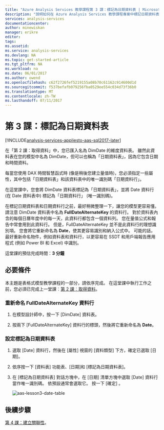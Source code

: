 ```yaml
---
title: "Azure Analysis Services 教學課程第 3 課：標記為日期資料表 | Microsoft Docs"
description: "說明如何在 Azure Analysis Services 教學課程專案中標記日期資料表。"
services: analysis-services
documentationcenter: 
author: minewiskan
manager: erikre
editor: 
tags: 
ms.assetid: 
ms.service: analysis-services
ms.devlang: NA
ms.topic: get-started-article
ms.tgt_pltfrm: NA
ms.workload: na
ms.date: 06/01/2017
ms.author: owend
ms.openlocfilehash: c62f2726fef5219155a08b70c61162c914600d1d
ms.sourcegitcommit: f537befafb079256fba0529ee554c034d73f36b0
ms.translationtype: MT
ms.contentlocale: zh-TW
ms.lasthandoff: 07/11/2017
---
```

# <a name="lesson-3-mark-as-date-table"></a>第 3 課：標記為日期資料表

[!INCLUDE[analysis-services-appliesto-aas-sql2017-later](../../../includes/analysis-services-appliesto-aas-sql2017-later.md)]

在「第 2 課：取得資料」中，您已匯入名為 DimDate 的維度資料表。 雖然此資料表在您的模型中名為 DimDate，但可以也稱為「日期資料表」，因為它包含日期和時間資料。  
  
每當您使用 DAX 時間智慧函式時 (像是稍後您建立量值時)，您必須指定一些屬性，其中包括「日期資料表」和該資料表中的唯一識別碼「日期資料行」。
  
在這堂課中，您會將 DimDate 資料表標記為「日期資料表」，並將 Date 資料行 (在 Date 資料表中) 標記為「日期資料行」 (唯一識別碼)。  

在標記日期資料表和日期資料行之前，最好稍微整理一下，讓您的模型更容易懂。 請注意 DimDate 資料表中名為 **FullDateAlternateKey** 的資料行。 對於資料表內含的每個日曆年度中的每一天，此資料行都包含一個資料列。 您在量值公式和報告中常會用到此資料行。 但是，FullDateAlternateKey 並不是此資料行的理想識別項。 您會將它重新命名為 **Date**，使其更容易識別和納入公式中。 可能的話，最好重新命名物件，例如資料表和資料行，以更容易在 SSDT 和用戶端報告應用程式 (例如 Power BI 和 Excel) 中識別。 
  
這堂課的預估完成時間：**3 分鐘**  
  
## <a name="prerequisites"></a>必要條件  
本主題是表格式模型教學課程的一部分，請依序完成。 在這堂課中執行工作之前，您必須已完成上一堂課︰[第 2 課︰取得資料](../tutorials/aas-lesson-2-get-data.md)。 

### <a name="to-rename-the-fulldatealternatekey-column"></a>重新命名 FullDateAlternateKey 資料行

1.  在模型設計師中，按一下 [DimDate] 資料表。

2.  按兩下 [FullDateAlternateKey] 資料行的標頭，然後將它重新命名為 **Date**。

  
### <a name="to-set-mark-as-date-table"></a>設定標記為日期資料表  
  
1.  選取 [Date] 資料行，然後在 [屬性] 視窗的 [資料類型] 下方，確定已選取 [日期]。  
  
2.  依序按一下 [資料表] 功能表、[日期]和 [標記為日期資料表]。  
  
3.  在 [標記為日期資料表] 對話方塊中，在 [日期] 清單方塊中選取 [Date] 資料行當作唯一識別碼。 依預設通常會選取它。 按一下 [確定] 。 

    ![aas-lesson3-date-table](../tutorials/media/aas-lesson3-date-table.png)
  

## <a name="whats-next"></a>後續步驟
[第 4 課：建立關聯性](../tutorials/aas-lesson-4-create-relationships.md)。
  
